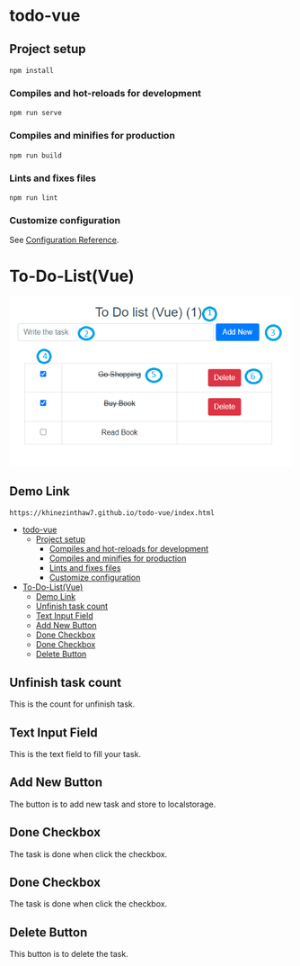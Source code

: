 # todo-vue

## Project setup
```
npm install
```

### Compiles and hot-reloads for development
```
npm run serve
```

### Compiles and minifies for production
```
npm run build
```

### Lints and fixes files
```
npm run lint
```

### Customize configuration
See [Configuration Reference](https://cli.vuejs.org/config/).


# To-Do-List(Vue)

![ToDo Image](src/assets/todo.png)

## Demo Link
```
https://khinezinthaw7.github.io/todo-vue/index.html
```

- [todo-vue](#todo-vue)
  - [Project setup](#project-setup)
    - [Compiles and hot-reloads for development](#compiles-and-hot-reloads-for-development)
    - [Compiles and minifies for production](#compiles-and-minifies-for-production)
    - [Lints and fixes files](#lints-and-fixes-files)
    - [Customize configuration](#customize-configuration)
- [To-Do-List(Vue)](#to-do-listvue)
  - [Demo Link](#demo-link)
  - [Unfinish task count](#unfinish-task-count)
  - [Text Input Field](#text-input-field)
  - [Add New Button](#add-new-button)
  - [Done Checkbox](#done-checkbox)
  - [Done Checkbox](#done-checkbox-1)
  - [Delete Button](#delete-button)

## Unfinish task count

This is the count for unfinish task.
## Text Input Field

This is the text field to fill your task.

## Add New Button

The button is to add new task and store to localstorage.

## Done Checkbox

The task is done when click the checkbox.

## Done Checkbox

The task is done when click the checkbox.
## Delete Button

This button is to delete the task.
